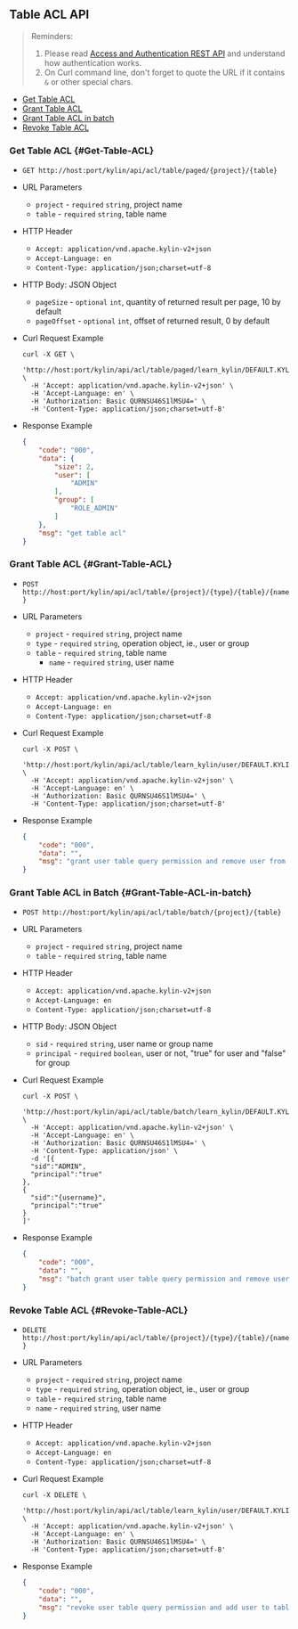 ## Table ACL API

> Reminders:
>
> 1. Please read [Access and Authentication REST API](authentication.en.md) and understand how authentication works.
> 2. On Curl command line, don't forget to quote the URL if it contains `&` or other special chars.



* [Get Table ACL](#Get-Table-ACL)
* [Grant Table ACL](#Grant-Table-ACL)
* [Grant Table ACL in batch](#Grant-Table-ACL-in-batch)
* [Revoke Table ACL](#Revoke-Table-ACL)



### Get Table ACL {#Get-Table-ACL}

- `GET http://host:port/kylin/api/acl/table/paged/{project}/{table}`


- URL Parameters
  - `project` - `required` `string`, project name
  - `table` - `required` `string`, table name

- HTTP Header
  - `Accept: application/vnd.apache.kylin-v2+json`
  - `Accept-Language: en`
  - `Content-Type: application/json;charset=utf-8`


- HTTP Body: JSON Object
  - `pageSize` - `optional` `int`, quantity of returned result per page, 10 by default
  - `pageOffset` - `optional` `int`,  offset of returned result, 0 by default


- Curl Request Example

  ```shell
  curl -X GET \
    'http://host:port/kylin/api/acl/table/paged/learn_kylin/DEFAULT.KYLIN_SALES' \
    -H 'Accept: application/vnd.apache.kylin-v2+json' \
    -H 'Accept-Language: en' \
    -H 'Authorization: Basic QURNSU46S1lMSU4=' \
    -H 'Content-Type: application/json;charset=utf-8'
  ```

- Response Example

  ```JSON
  {
      "code": "000", 
      "data": {
          "size": 2, 
          "user": [
              "ADMIN"
          ], 
          "group": [
              "ROLE_ADMIN"
          ]
      }, 
      "msg": "get table acl"
  }
  ```



### Grant Table ACL {#Grant-Table-ACL}

- `POST http://host:port/kylin/api/acl/table/{project}/{type}/{table}/{name}`


- URL Parameters
  - `project` - `required` `string`, project name
  - `type` - `required` `string`, operation object, ie., user or group
  - `table` - `required` `string`, table name
	* `name` - `required` `string`, user name


- HTTP Header
  - `Accept: application/vnd.apache.kylin-v2+json`
  - `Accept-Language: en`
  - `Content-Type: application/json;charset=utf-8`


- Curl Request Example

  ```shell
  curl -X POST \
    'http://host:port/kylin/api/acl/table/learn_kylin/user/DEFAULT.KYLIN_CAL_DT/ADMIN' \
    -H 'Accept: application/vnd.apache.kylin-v2+json' \
    -H 'Accept-Language: en' \
    -H 'Authorization: Basic QURNSU46S1lMSU4=' \
    -H 'Content-Type: application/json;charset=utf-8'
  ```


- Response Example

  ```JSON
  {
      "code": "000",
      "data": "",
      "msg": "grant user table query permission and remove user from table black list."
  }
  ```



### Grant Table ACL in Batch {#Grant-Table-ACL-in-batch}


- `POST http://host:port/kylin/api/acl/table/batch/{project}/{table}`


- URL Parameters
  - `project` - `required` `string`, project name
  - `table` - `required` `string`, table name


- HTTP Header
  - `Accept: application/vnd.apache.kylin-v2+json`
  - `Accept-Language: en`
  - `Content-Type: application/json;charset=utf-8`


- HTTP Body: JSON Object
  - `sid` - `required` `string`, user name or group name
  - `principal` - `required` `boolean`, user or not,  "true" for user and "false" for group


- Curl Request Example

  ```shell
  curl -X POST \
    'http://host:port/kylin/api/acl/table/batch/learn_kylin/DEFAULT.KYLIN_CAL_DT' \
    -H 'Accept: application/vnd.apache.kylin-v2+json' \
    -H 'Accept-Language: en' \
    -H 'Authorization: Basic QURNSU46S1lMSU4=' \
    -H 'Content-Type: application/json' \
    -d '[{
  	"sid":"ADMIN",
  	"principal":"true"
  },
  {
  	"sid":"{username}",
  	"principal":"true"
  }
  ]'
  ```

- Response Example

  ```JSON
  {
      "code": "000",
      "data": "",
      "msg": "batch grant user table query permission and remove user from table black list"
  }
  ```



### Revoke Table ACL {#Revoke-Table-ACL}

- `DELETE http://host:port/kylin/api/acl/table/{project}/{type}/{table}/{name}`


- URL Parameters
  - `project` - `required` `string`, project name
  - `type` - `required` `string`, operation object, ie., user or group
  - `table` - `required` `string`, table name
  - `name` - `required` `string`, user name


- HTTP Header
  - `Accept: application/vnd.apache.kylin-v2+json`
  - `Accept-Language: en`
  - `Content-Type: application/json;charset=utf-8`


- Curl Request Example

  ```shell
  curl -X DELETE \
    'http://host:port/kylin/api/acl/table/learn_kylin/user/DEFAULT.KYLIN_CAL_DT/ADMIN' \
    -H 'Accept: application/vnd.apache.kylin-v2+json' \
    -H 'Accept-Language: en' \
    -H 'Authorization: Basic QURNSU46S1lMSU4=' \
    -H 'Content-Type: application/json;charset=utf-8'
  ```


- Response Example

  ```JSON
  {
      "code": "000",
      "data": "",
      "msg": "revoke user table query permission and add user to table black list."
  }
  ```
